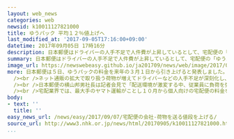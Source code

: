 ```yaml
---
layout: web_news
categories: web
newsid: k10011127821000
title: ゆうパック 平均１２％値上げへ
last_modified_at: '2017-09-05T17:16:00+09:00'
datetime: 2017年09月05日 17時16分
description: 日本郵便はドライバーの人手不足で人件費が上昇しているとして、宅配便の「ゆうパック」の料金を来年３月から平均で１２％値上げすると発表しました。
summary: 日本郵便はドライバーの人手不足で人件費が上昇しているとして、宅配便の「ゆうパック」の料金を来年３月から平均で１２％値上げすると発表しました。
image_url: https://newswebeasy.github.io/ja201709/news/web/image/2017/09/07/k10011127821000.jpg
more: 日本郵便は５日、ゆうパックの料金を来年の３月１日から引き上げると発表しました。値上げ幅は荷物の大きさや運ぶ距離によって異なりますが、平均で１２％になります。<br
  /><br />ネット通販の拡大で取り扱う荷物が増えてドライバーなどの人手不足が深刻化し、人件費が上昇しているためです。<br /><br />その一方でサービスを改善するため、クレジットカードなどで事前に代金を支払った場合、料金を割り引くほか、荷物を手軽に受け取れる宅配ロッカーを増やしていくことなども明らかにしました。<br
  /><br />日本郵便の横山邦男社長は記者会見で「配送環境が激変する中、従業員に負荷を強いるようなビジネスモデルでは成長ができないと判断した」と話しています。<br
  /><br />宅配業界では、最大手のヤマト運輸がことし１０月から個人向けの宅配便の料金を平均１５％値上げするほか、業界２位の佐川急便も主に個人が利用する宅配便などの料金を１１月から値上げするとしていて、人手不足を背景に大手３社がそろって値上げすることになりました。
body:
- text: ''
  title: ''
easy_news_url: /news/easy/2017/09/07/宅配便の会社-荷物を送る値段を上げる/
source_url: http://www3.nhk.or.jp/news/html/20170905/k10011127821000.html
...
```

